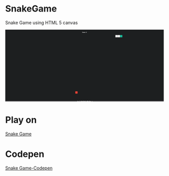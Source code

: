 # SnakeGame
Snake Game using HTML 5 canvas

![Image of SnakeGame](snake.png)

# Play on
<a href="http://ganeshmkumar.github.io/SnakeGame">Snake Game</a>

# Codepen
<a href="https://codepen.io/ganeshkumarm/pen/EXNZow">Snake Game-Codepen</a>